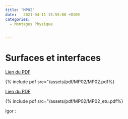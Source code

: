 ```yaml
---
title: "MP02"
date:   2021-04-11 15:55:00 +0100
categories:
  - Montages Physique

  
---
```


# Surfaces et interfaces

[Lien du PDF](/assets/pdf/MP02/MP02.pdf)

{% include pdf src="/assets/pdf/MP02/MP02.pdf%}

[Lien du PDF](/assets/pdf/MP02/MP02_etu.pdf)

{% include pdf src="/assets/pdf/MP02/MP02_etu.pdf%}

Igor :




